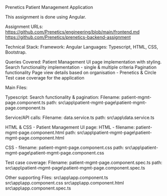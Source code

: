 Prenetics Patient Management Application

This assignment is done using Angular.

Assignment URLs:
https://github.com/Prenetics/engineering/blob/main/frontend.md
https://github.com/Prenetics/prenetics-backend-assignment

Technical Stack:
Framework:  Angular
Languages: Typescript, HTML, CSS, Bootstrap.

Queries Covered:
Patient Management UI page implementation with styling.
Search functionality implementation - single & multiple criteria
Pagination functionality
Page view details based on organisation - Prenetics & Circle
Test case coverage for the application

Main Files:

Typescript:
Search functionality & pagination:
Filename: patient-mgmt-page.component.ts
path: src\app\patient-mgmt-page\patient-mgmt-page.component.ts

Service/API calls:
Filename: data.service.ts
path: src\app\data.service.ts

HTML & CSS - Patient Management UI page:
HTML - filename: patient-mgmt-page.component.html
path: src\app\patient-mgmt-page\patient-mgmt-page.component.html

CSS - filename: patient-mgmt-page.component.css
path: src\app\patient-mgmt-page\patient-mgmt-page.component.css

Test case coverage:
Filename: patient-mgmt-page.component.spec.ts
path: src\app\patient-mgmt-page\patient-mgmt-page.component.spec.ts

Other supporting Files:
src\app\app.component.ts
src\app\app.component.css
src\app\app.component.html
src\app\app.component.spec.ts
